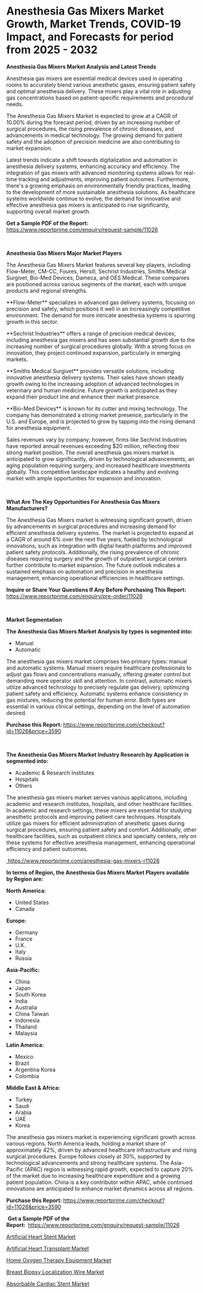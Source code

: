 <p><h1>Anesthesia Gas Mixers Market Growth, Market Trends, COVID-19 Impact, and Forecasts for period from 2025 - 2032</h1></p><p><strong>Anesthesia Gas Mixers Market Analysis and Latest Trends</strong></p>
<p><p>Anesthesia gas mixers are essential medical devices used in operating rooms to accurately blend various anesthetic gases, ensuring patient safety and optimal anesthesia delivery. These mixers play a vital role in adjusting gas concentrations based on patient-specific requirements and procedural needs. </p><p>The Anesthesia Gas Mixers Market is expected to grow at a CAGR of 10.00% during the forecast period, driven by an increasing number of surgical procedures, the rising prevalence of chronic diseases, and advancements in medical technology. The growing demand for patient safety and the adoption of precision medicine are also contributing to market expansion. </p><p>Latest trends indicate a shift towards digitalization and automation in anesthesia delivery systems, enhancing accuracy and efficiency. The integration of gas mixers with advanced monitoring systems allows for real-time tracking and adjustments, improving patient outcomes. Furthermore, there's a growing emphasis on environmentally friendly practices, leading to the development of more sustainable anesthesia solutions. As healthcare systems worldwide continue to evolve, the demand for innovative and effective anesthesia gas mixers is anticipated to rise significantly, supporting overall market growth.</p></p>
<p><strong>Get a Sample PDF of the Report:&nbsp;</strong> <a href="https://www.reportprime.com/enquiry/request-sample/11026?utm_campaign=62&utm_medium=2&utm_source=Github&utm_content=ia&utm_term=20032025&utm_id=anesthesia-gas-mixers">https://www.reportprime.com/enquiry/request-sample/11026</a></p>
<p>&nbsp;</p>
<p><strong>Anesthesia Gas Mixers Major Market Players</strong></p>
<p><p>The Anesthesia Gas Mixers Market features several key players, including Flow-Meter, CM-CC, Foures, Hersill, Sechrist Industries, Smiths Medical Surgivet, Bio-Med Devices, Dameca, and OES Medical. These companies are positioned across various segments of the market, each with unique products and regional strengths.</p><p>**Flow-Meter** specializes in advanced gas delivery systems, focusing on precision and safety, which positions it well in an increasingly competitive environment. The demand for more intricate anesthesia systems is spurring growth in this sector.</p><p>**Sechrist Industries** offers a range of precision medical devices, including anesthesia gas mixers and has seen substantial growth due to the increasing number of surgical procedures globally. With a strong focus on innovation, they project continued expansion, particularly in emerging markets.</p><p>**Smiths Medical Surgivet** provides versatile solutions, including innovative anesthesia delivery systems. Their sales have shown steady growth owing to the increasing adoption of advanced technologies in veterinary and human medicine. Future growth is anticipated as they expand their product line and enhance their market presence.</p><p>**Bio-Med Devices** is known for its cutter and mixing technology. The company has demonstrated a strong market presence, particularly in the U.S. and Europe, and is projected to grow by tapping into the rising demand for anesthesia equipment.</p><p>Sales revenues vary by company; however, firms like Sechrist Industries have reported annual revenues exceeding $20 million, reflecting their strong market position. The overall anesthesia gas mixers market is anticipated to grow significantly, driven by technological advancements, an aging population requiring surgery, and increased healthcare investments globally. This competitive landscape indicates a healthy and evolving market with ample opportunities for expansion and innovation.</p></p>
<p>&nbsp;</p>
<p><strong>What Are The Key Opportunities For Anesthesia Gas Mixers Manufacturers?</strong></p>
<p><p>The Anesthesia Gas Mixers market is witnessing significant growth, driven by advancements in surgical procedures and increasing demand for efficient anesthesia delivery systems. The market is projected to expand at a CAGR of around 6% over the next five years, fueled by technological innovations, such as integration with digital health platforms and improved patient safety protocols. Additionally, the rising prevalence of chronic diseases requiring surgery and the growth of outpatient surgical centers further contribute to market expansion. The future outlook indicates a sustained emphasis on automation and precision in anesthesia management, enhancing operational efficiencies in healthcare settings.</p></p>
<p><strong>Inquire or Share Your Questions If Any Before Purchasing This Report:</strong> <a href="https://www.reportprime.com/enquiry/pre-order/11026?utm_campaign=62&utm_medium=2&utm_source=Github&utm_content=ia&utm_term=20032025&utm_id=anesthesia-gas-mixers">https://www.reportprime.com/enquiry/pre-order/11026</a></p>
<p>&nbsp;</p>
<p><strong>Market Segmentation</strong></p>
<p><strong>The Anesthesia Gas Mixers Market Analysis by types is segmented into:</strong></p>
<p><ul><li>Manual</li><li>Automatic</li></ul></p>
<p><p>The anesthesia gas mixers market comprises two primary types: manual and automatic systems. Manual mixers require healthcare professionals to adjust gas flows and concentrations manually, offering greater control but demanding more operator skill and attention. In contrast, automatic mixers utilize advanced technology to precisely regulate gas delivery, optimizing patient safety and efficiency. Automatic systems enhance consistency in gas mixtures, reducing the potential for human error. Both types are essential in various clinical settings, depending on the level of automation desired.</p></p>
<p><strong>Purchase this Report:&nbsp;</strong><a href="https://www.reportprime.com/checkout?id=11026&price=3590&utm_campaign=62&utm_medium=2&utm_source=Github&utm_content=ia&utm_term=20032025&utm_id=anesthesia-gas-mixers">https://www.reportprime.com/checkout?id=11026&price=3590</a></p>
<p>&nbsp;</p>
<p><strong>The Anesthesia Gas Mixers Market Industry Research by Application is segmented into:</strong></p>
<p><ul><li>Academic & Research Institutes</li><li>Hospitals</li><li>Others</li></ul></p>
<p><p>The anesthesia gas mixers market serves various applications, including academic and research institutes, hospitals, and other healthcare facilities. In academic and research settings, these mixers are essential for studying anesthetic protocols and improving patient care techniques. Hospitals utilize gas mixers for efficient administration of anesthetic gases during surgical procedures, ensuring patient safety and comfort. Additionally, other healthcare facilities, such as outpatient clinics and specialty centers, rely on these systems for effective anesthesia management, enhancing operational efficiency and patient outcomes.</p></p>
<p><a href="https://www.reportprime.com/anesthesia-gas-mixers-r11026?utm_campaign=62&utm_medium=2&utm_source=Github&utm_content=ia&utm_term=20032025&utm_id=anesthesia-gas-mixers">&nbsp;https://www.reportprime.com/anesthesia-gas-mixers-r11026</a></p>
<p><strong>In terms of Region, the Anesthesia Gas Mixers Market Players available by Region are:</strong></p>
<p>
    <p> <strong> North America: </strong>
        <ul>
            <li>United States</li>
            <li>Canada</li>
        </ul>
        </p> 
    <p> <strong> Europe: </strong>
        <ul>
            <li>Germany</li>
            <li>France</li>
            <li>U.K.</li>
            <li>Italy</li>
            <li>Russia</li>
        </ul>
        </p> 
    <p> <strong> Asia-Pacific: </strong>
        <ul>
            <li>China</li>
            <li>Japan</li>
            <li>South Korea</li>
            <li>India</li>
            <li>Australia</li>
            <li>China Taiwan</li>
            <li>Indonesia</li>
            <li>Thailand</li>
            <li>Malaysia</li>
        </ul>
        </p> 
    <p> <strong> Latin America: </strong>
        <ul>
            <li>Mexico</li>
            <li>Brazil</li>
            <li>Argentina Korea</li>
            <li>Colombia</li>
        </ul>
        </p> 
    <p> <strong> Middle East & Africa: </strong>
        <ul>
            <li>Turkey</li>
            <li>Saudi</li>
            <li>Arabia</li>
            <li>UAE</li>
            <li>Korea</li>
        </ul>
    </p>
    </p>
<p><p>The anesthesia gas mixers market is experiencing significant growth across various regions. North America leads, holding a market share of approximately 42%, driven by advanced healthcare infrastructure and rising surgical procedures. Europe follows closely at 30%, supported by technological advancements and strong healthcare systems. The Asia-Pacific (APAC) region is witnessing rapid growth, expected to capture 20% of the market due to increasing healthcare expenditure and a growing patient population. China is a key contributor within APAC, while continued innovations are anticipated to enhance market dynamics across all regions.</p></p>
<p><strong>Purchase this Report: </strong><a href="https://www.reportprime.com/checkout?id=11026&price=3590&utm_campaign=62&utm_medium=2&utm_source=Github&utm_content=ia&utm_term=20032025&utm_id=anesthesia-gas-mixers">https://www.reportprime.com/checkout?id=11026&price=3590</a></p>
<p>&nbsp;<strong>Get a Sample PDF of the Report:&nbsp;&nbsp;</strong><a href="https://www.reportprime.com/enquiry/request-sample/11026?utm_campaign=62&utm_medium=2&utm_source=Github&utm_content=ia&utm_term=20032025&utm_id=anesthesia-gas-mixers">https://www.reportprime.com/enquiry/request-sample/11026</a></p>
<p><strong></strong></p>
<p><p><a href="https://github.com/hirtzhulstsq/Market-Research-Report-List-1/blob/main/artificial-heart-stent-market.md?utm_campaign=62&utm_medium=2&utm_source=Github&utm_content=ia&utm_term=20032025&utm_id=anesthesia-gas-mixers">Artificial Heart Stent Market</a></p><p><a href="https://github.com/azetehhasle/Market-Research-Report-List-1/blob/main/artificial-heart-transplant-market.md?utm_campaign=62&utm_medium=2&utm_source=Github&utm_content=ia&utm_term=20032025&utm_id=anesthesia-gas-mixers">Artificial Heart Transplant Market</a></p><p><a href="https://github.com/bilkbitsch/Market-Research-Report-List-1/blob/main/home-oxygen-therapy-equipment-market.md?utm_campaign=62&utm_medium=2&utm_source=Github&utm_content=ia&utm_term=20032025&utm_id=anesthesia-gas-mixers">Home Oxygen Therapy Equipment Market</a></p><p><a href="https://github.com/alekitanis/Market-Research-Report-List-1/blob/main/breast-biopsy-localization-wire-market.md?utm_campaign=62&utm_medium=2&utm_source=Github&utm_content=ia&utm_term=20032025&utm_id=anesthesia-gas-mixers">Breast Biopsy Localization Wire Market</a></p><p><a href="https://github.com/knipsfilip8f/Market-Research-Report-List-1/blob/main/absorbable-cardiac-stent-market.md?utm_campaign=62&utm_medium=2&utm_source=Github&utm_content=ia&utm_term=20032025&utm_id=anesthesia-gas-mixers">Absorbable Cardiac Stent Market</a></p></p>